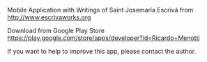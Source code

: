 Mobile Application with Writings of Saint Josemaría Escrivá from http://www.escrivaworks.org

Download from Google Play Store
https://play.google.com/store/apps/developer?id=Ricardo+Menotti

If you want to help to improve this app, please contact the author.